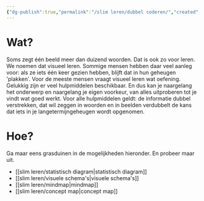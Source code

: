 ```yaml
---
{"dg-publish":true,"permalink":"/slim leren/dubbel coderen/","created":"2025-06-04T16:32:15.572+02:00","updated":"2025-06-04T17:18:33.547+02:00"}
---
```



# Wat?
Soms zegt één beeld meer dan duizend woorden. Dat is ook zo voor leren. We noemen dat visueel leren. Sommige mensen hebben daar veel aanleg voor: als ze iets één keer gezien hebben, blijft dat in hun geheugen 'plakken'. Voor de meeste mensen vraagt visueel leren wat oefening. Gelukkig zijn er veel hulpmiddelen beschikbaar. En dus kan je naargelang het onderwerp en naargelang je eigen voorkeur, van alles uitproberen tot je vindt wat goed werkt.
Voor alle hulpmiddelen geldt: de informatie dubbel verstrekken, dat wil zeggen in woorden en in beelden verdubbelt de kans dat iets in je langetermijngeheugen wordt opgenomen.
# Hoe?
Ga maar eens grasduinen in de mogelijkheden hieronder. En probeer maar uit.
- [[slim leren/statistisch diagram\|statistisch diagram]]
- [[slim leren/visuele schema's\|visuele schema's]]
- [[slim leren/mindmap\|mindmap]]
- [[slim leren/concept map\|concept map]]




